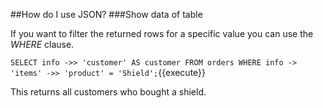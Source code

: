 ##How do I use JSON?
###Show data of table

If you want to filter the returned rows for a specific value you can use the *WHERE* clause.

`SELECT info ->> 'customer' AS customer
 FROM orders
 WHERE info -> 'items' ->> 'product' = 'Shield';`{{execute}}<br/>
 
This returns all customers who bought a shield.